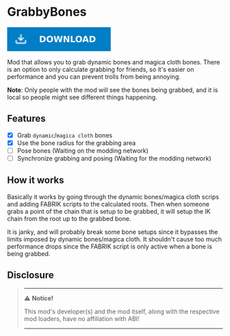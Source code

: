 # GrabbyBones

[![Download Latest GrabbyBones.dll](../.Resources/DownloadButtonEnabled.svg "Download Latest GrabbyBones.dll")](https://github.com/kafeijao/Kafe_CVR_Mods/releases/latest/download/GrabbyBones.dll)

Mod that allows you to grab dynamic bones and magica cloth bones. There is an option to only calculate grabbing for 
friends, so it's easier on performance and you can prevent trolls from being annoying.

**Note**: Only people with the mod will see the bones being grabbed, and it is local so people might see different
things happening.

## Features
- [x] Grab `dynamic`/`magica cloth` bones
- [x] Use the bone radius for the grabbing area
- [ ] Pose bones (Waiting on the modding network)
- [ ] Synchronize grabbing and posing (Waiting for the modding network)

## How it works
Basically it works by going through the dynamic bones/magica cloth scrips and adding FABRIK scripts to the calculated
roots. Then when someone grabs a point of the chain that is setup to be grabbed, it will setup the IK chain from the 
root up to the grabbed bone.

It is janky, and will probably break some bone setups since it bypasses the limits imposed by dynamic bones/magica
cloth. It shouldn't cause too much performance drops since the FABRIK script is only active when a bone is being 
grabbed.


## Disclosure

> ---
> ⚠️ **Notice!**
>
> This mod's developer(s) and the mod itself, along with the respective mod loaders, have no affiliation with ABI!
>
> ---

